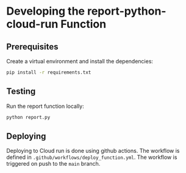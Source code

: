 # Developing the report-python-cloud-run Function

## Prerequisites

Create a virtual environment and install the dependencies:

```bash
pip install -r requirements.txt
```

## Testing

Run the report function locally:

```bash
python report.py
```

## Deploying

Deploying to Cloud run is done using github actions. The workflow is defined in `.github/workflows/deploy_function.yml`. The workflow is triggered on push to the `main` branch.